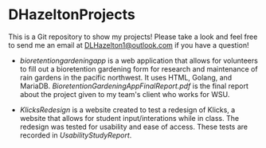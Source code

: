 # DHazeltonProjects
This is a Git repository to show my projects! Please take a look and feel free to send me an email at DLHazelton1@outlook.com if you have a question!

- *bioretentiongardeningapp* is a web application that allows for volunteers to fill out a bioretention gardening form for research and maintenance of rain gardens in the pacific northwest. It uses HTML, Golang, and MariaDB. *BioretentionGardeningAppFinalReport.pdf* is the final report about the project given to my team's client who works for WSU.

- *KlicksRedesign* is a website created to test a redesign of Klicks, a website that allows for student input/interations while in class. The redesign was tested for usability and ease of access. These tests are recorded in *UsabilityStudyReport*.
